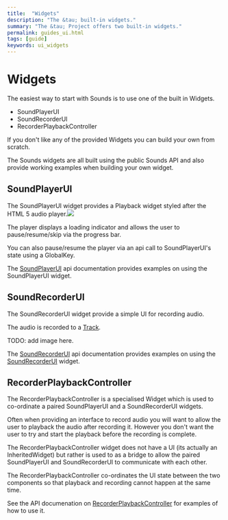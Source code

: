 ```yaml
---
title:  "Widgets"
description: "The &tau; built-in widgets."
summary: "The &tau; Project offers two built-in widgets."
permalink: guides_ui.html
tags: [guide]
keywords: ui_widgets
---
```

# Widgets

The easiest way to start with Sounds is to use one of the built in Widgets.

* SoundPlayerUI
* SoundRecorderUI
* RecorderPlaybackController

If you don't like any of the provided Widgets you can build your own from scratch.

The Sounds widgets are all built using the public Sounds API and also provide working examples when building your own widget.

## SoundPlayerUI

The SoundPlayerUI widget provides a Playback widget styled after the HTML 5 audio player.![](https://raw.githubusercontent.com/bsutton/sounds/master/images/SoundPlayerUI.png)

The player displays a loading indicator and allows the user to pause/resume/skip via the progress bar.

You can also pause/resume the player via an api call to SoundPlayerUI's state using a GlobalKey.

The [SoundPlayerUI](https://github.com/dooboolab/flutter_sound/tree/e09bcd3935cdb61ae166e1ad562b7a20512c884d/doc/api/soundplayerui.md) api documentation provides examples on using the SoundPlayerUI widget.

## SoundRecorderUI

The SoundRecorderUI widget provide a simple UI for recording audio.

The audio is recorded to a [Track](https://github.com/dooboolab/flutter_sound/tree/e09bcd3935cdb61ae166e1ad562b7a20512c884d/doc/api/track.md).

TODO: add image here.

The [SoundRecorderUI](https://github.com/dooboolab/flutter_sound/tree/e09bcd3935cdb61ae166e1ad562b7a20512c884d/doc/api/soundrecorderui.md) api documentation provides examples on using the [SoundRecorderUI](https://github.com/dooboolab/flutter_sound/tree/e09bcd3935cdb61ae166e1ad562b7a20512c884d/doc/api/soundrecorderui.md) widget.

## RecorderPlaybackController

The RecorderPlaybackController is a specialised Widget which is used to co-ordinate a paired SoundPlayerUI and a SoundRecorderUI widgets.

Often when providing an interface to record audio you will want to allow the user to playback the audio after recording it. However you don't want the user to try and start the playback before the recording is complete.

The RecorderPlaybackController widget does not have a UI \(its actually an InheritedWidget\) but rather is used to as a bridge to allow the paired SoundPlayerUI and SoundRecorderUI to communicate with each other.

The RecorderPlaybackController co-ordinates the UI state between the two components so that playback and recording cannot happen at the same time.

See the API documenation on [RecorderPlaybackController](https://github.com/dooboolab/flutter_sound/tree/e09bcd3935cdb61ae166e1ad562b7a20512c884d/doc/api/recorderplaybackcontroller.md) for examples of how to use it.

